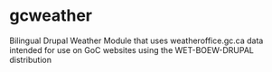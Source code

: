 gcweather
=========

Bilingual Drupal Weather Module that uses weatheroffice.gc.ca data intended for use on GoC websites using the WET-BOEW-DRUPAL distribution
